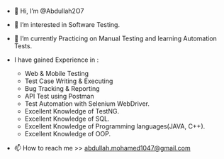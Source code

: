 - 👋 Hi, I’m @Abdullah2O7
- 👀 I’m interested in Software Testing.
- 🌱 I’m currently Practicing on Manual Testing and learning Automation Tests.
- I have gained Experience in :
   - Web & Mobile Testing
   - Test Case Writing & Executing
   - Bug Tracking & Reporting
   - API Test using Postman
   - Test Automation with Selenium WebDriver.
   - Excellent Knowledge of TestNG.
   - Excellent Knowledge of SQL.
   - Excellent Knowledge of Programming languages(JAVA, C++).
   - Excellent Knowledge of OOP.
    
- 📫 How to reach me >> abdullah.mohamed1047@gmail.com

<!---
Abdullah2O7/Abdullah2O7 is a ✨ special ✨ repository because its `README.md` (this file) appears on your GitHub profile.
You can click the Preview link to take a look at your changes.
--->
